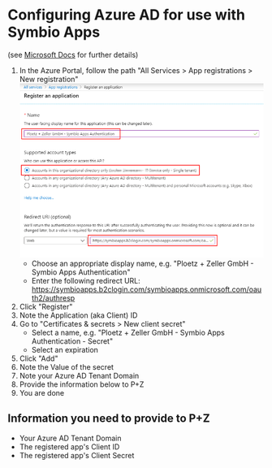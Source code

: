 # Configuring Azure AD for use with Symbio Apps

(see [Microsoft Docs](https://docs.microsoft.com/en-us/azure/active-directory-b2c/identity-provider-azure-ad-single-tenant) for further details)

1. In the Azure Portal, follow the path "All Services > App registrations > New registration"
   ![](media/aad.png)
   - Choose an appropriate display name, e.g. "Ploetz + Zeller GmbH - Symbio Apps Authentication"
   - Enter the following redirect URL: https://symbioapps.b2clogin.com/symbioapps.onmicrosoft.com/oauth2/authresp
1. Click "Register"
1. Note the Application (aka Client) ID
1. Go to "Certificates & secrets > New client secret"
   - Select a name, e.g. "Ploetz + Zeller GmbH - Symbio Apps Authentication - Secret"
   - Select an expiration
1. Click "Add"
1. Note the Value of the secret
1. Note your Azure AD Tenant Domain
1. Provide the information below to P+Z
1. You are done

## Information you need to provide to P+Z

- Your Azure AD Tenant Domain
- The registered app's Client ID
- The registered app's Client Secret
